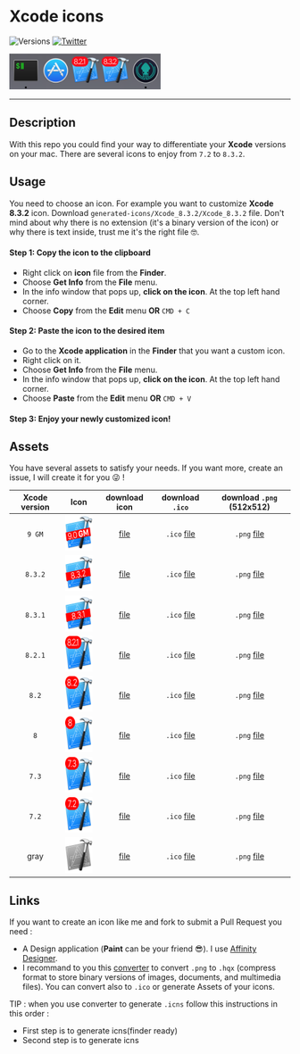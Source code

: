 # Xcode icons

![Versions](https://img.shields.io/badge/versions->=7.2-333333.svg?style=flat-square)
[![Twitter](https://img.shields.io/badge/twitter-@StevenWatremez-blue.svg?style=flat-square)](http://twitter.com/StevenWatremez)

<img alt="Xcode_8.3.2" src="img/dock.png"  height="64" />

---

## Description
With this repo you could find your way to differentiate your **Xcode** versions on your mac. There are several icons to enjoy from `7.2` to `8.3.2`. 

## Usage
You need to choose an icon. For example you want to customize **Xcode 8.3.2** icon. Download `generated-icons/Xcode_8.3.2/Xcode_8.3.2` file. Don't mind about why there is no extension (it's a binary version of the icon) or why there is text inside, trust me it's the right file 🤓.

#### Step 1: Copy the icon to the clipboard
- Right click on **icon** file from the **Finder**.
- Choose **Get Info** from the **File** menu.
- In the info window that pops up, **click on the icon**. At the top left hand corner.
- Choose **Copy** from the **Edit** menu **OR** `CMD + C` 

#### Step 2: Paste the icon to the desired item
- Go to the **Xcode application** in the **Finder** that you want a custom icon.
- Right click on it.
- Choose **Get Info** from the **File** menu.
- In the info window that pops up, **click on the icon**. At the top left hand corner.
- Choose **Paste** from the **Edit** menu **OR** `CMD + V`

#### Step 3: Enjoy your newly customized icon!


## Assets
You have several assets to satisfy your needs. If you want more, create an issue, I will create it for you 😜 !

| Xcode version |    Icon    |        download icon         |        download `.ico`         |        download `.png` (512x512)      |
|:-------------:|:----------:|:---------------------------------:|:---------------------------------:|:----------------------------------------:|
|`9 GM`| <img alt="Xcode_9_GM" src="modified-icons/Xcode_9GM.png" width="64" height="64" /> |  [file](generated-icons/Xcode_8.3.2/Xcode_8.3.2) |`.ico` [file](generated-icons/Xcode_8.3.2/Assets/Xcode_9GM.ico) |`.png` [file](generated-icons/Xcode_9GM/Assets/512x512.png) |
|`8.3.2`| <img alt="Xcode_8.3.2" src="modified-icons/Xcode_8.3.2.png" width="64" height="64" /> |  [file](generated-icons/Xcode_8.3.2/Xcode_8.3.2) |`.ico` [file](generated-icons/Xcode_8.3.2/Assets/Xcode_8.3.2.ico) |`.png` [file](generated-icons/Xcode_8.3.2/Assets/512x512.png) |
|`8.3.1`| <img alt="Xcode_8.3.1" src="modified-icons/Xcode_8.3.1.png" width="64" height="64" /> | [file](generated-icons/Xcode_8.3.1/Xcode_8.3.1) |`.ico` [file](generated-icons/Xcode_8.3.1/Assets/Xcode_8.3.1.ico) |`.png` [file](generated-icons/Xcode_8.3.1/Assets/512x512.png) |
|`8.2.1`| <img alt="Xcode_8.2.1" src="modified-icons/Xcode_8.2.1.png" width="64" height="64" /> | [file](generated-icons/Xcode_8.2.1/Xcode_8.2.1) |`.ico` [file](generated-icons/Xcode_8.2.1/Assets/Xcode_8.2.1.ico) |`.png` [file](generated-icons/Xcode_8.2.1/Assets/512x512.png) |
|`8.2`  | <img alt="Xcode_8.2" src="modified-icons/Xcode_8.2.png" width="64" height="64" />     | [file](generated-icons/Xcode_8.2/Xcode_8.2)     |`.ico` [file](generated-icons/Xcode_8.2/Assets/Xcode_8.2.ico) |`.png` [file](generated-icons/Xcode_8.2/Assets/512x512.png) |
|`8`    | <img alt="Xcode_8" src="modified-icons/Xcode_8.png" width="64" height="64" />         | [file](generated-icons/Xcode_8/Xcode_8)         |`.ico` [file](generated-icons/Xcode_8/Assets/Xcode_8.ico) |`.png` [file](generated-icons/Xcode_8/Assets/512x512.png) |
|`7.3`    | <img alt="Xcode_7.3" src="modified-icons/Xcode_7.3.png" width="64" height="64" />         |  [file](generated-icons/Xcode_7.3/Xcode_7.3)         |`.ico` [file](generated-icons/Xcode_7.3/Assets/Xcode_7.3.ico) |`.png` [file](generated-icons/Xcode_7.3/Assets/512x512.png) |
|`7.2`    | <img alt="Xcode_7.2" src="modified-icons/Xcode_7.2.png" width="64" height="64" />         |  [file](generated-icons/Xcode_7.2/Xcode_7.2)         |`.ico` [file](generated-icons/Xcode_7.2/Assets/Xcode_7.2.ico) |`.png` [file](generated-icons/Xcode_7.2/Assets/512x512.png) |
|gray    | <img alt="Xcode_gray" src="modified-icons/Xcode_gray.png" width="64" height="64" />         |  [file](generated-icons/Xcode_gray/Xcode_gray)         |`.ico` [file](generated-icons/Xcode_gray/AssetsXcode_gray.ico) |`.png` [file](generated-icons/Xcode_gray/Assets/512x512.png) |

## Links
If you want to create an icon like me and fork to submit a Pull Request you need :

- A Design application (**Paint** can be your friend 😎). I use [Affinity Designer](https://affinity.serif.com/en-us/designer/). 
- I recommand to you this [converter](https://iconverticons.com/online/) to convert `.png` to `.hqx` (compress format to store binary versions of images, documents, and multimedia files). You can convert also to `.ico` or generate Assets of your icons.

TIP : when you use converter to generate `.icns` follow this instructions in this order :


- First step is to generate icns(finder ready)
- Second step is to generate icns
